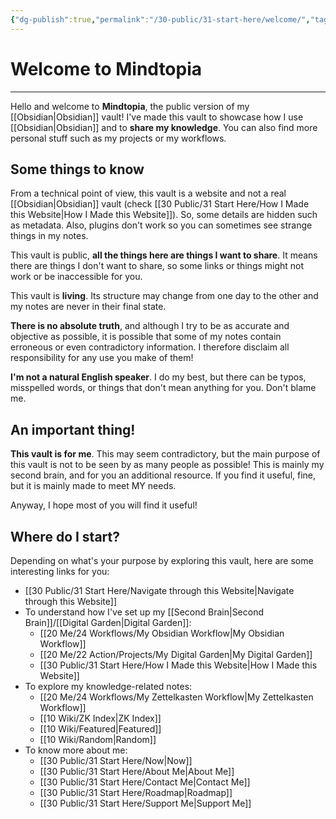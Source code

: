 ```yaml
---
{"dg-publish":true,"permalink":"/30-public/31-start-here/welcome/","tags":["gardenEntry"]}
---
```


# Welcome to Mindtopia
---
Hello and welcome to **Mindtopia**, the public version of my [[Obsidian\|Obsidian]] vault! I've made this vault to showcase how I use [[Obsidian\|Obsidian]] and to **share my knowledge**. You can also find more personal stuff such as my projects or my workflows.

## Some things to know
From a technical point of view, this vault is a website and not a real [[Obsidian\|Obsidian]] vault (check [[30 Public/31 Start Here/How I Made this Website\|How I Made this Website]]). So, some details are hidden such as metadata. Also, plugins don't work so you can sometimes see strange things in my notes.

This vault is public, **all the things here are things I want to share**. It means there are things I don't want to share, so some links or things might not work or be inaccessible for you.

This vault is **living**. Its structure may change from one day to the other and my notes are never in their final state.

**There is no absolute truth**, and although I try to be as accurate and objective as possible, it is possible that some of my notes contain erroneous or even contradictory information. I therefore disclaim all responsibility for any use you make of them!

**I'm not a natural English speaker**. I do my best, but there can be typos, misspelled words, or things that don't mean anything for you. Don't blame me.

## An important thing!
**This vault is for me**. This may seem contradictory, but the main purpose of this vault is not to be seen by as many people as possible! This is mainly my second brain, and for you an additional resource. If you find it useful, fine, but it is mainly made to meet MY needs.

Anyway, I hope most of you will find it useful!

## Where do I start?
Depending on what's your purpose by exploring this vault, here are some interesting links for you:

- [[30 Public/31 Start Here/Navigate through this Website\|Navigate through this Website]]
- To understand how I've set up my [[Second Brain\|Second Brain]]/[[Digital Garden\|Digital Garden]]:
	- [[20 Me/24 Workflows/My Obsidian Workflow\|My Obsidian Workflow]]
	- [[20 Me/22 Action/Projects/My Digital Garden\|My Digital Garden]]
	- [[30 Public/31 Start Here/How I Made this Website\|How I Made this Website]]
- To explore my knowledge-related notes:
	- [[20 Me/24 Workflows/My Zettelkasten Workflow\|My Zettelkasten Workflow]]
	- [[10 Wiki/ZK Index\|ZK Index]]
	- [[10 Wiki/Featured\|Featured]]
	- [[10 Wiki/Random\|Random]]
- To know more about me:
	- [[30 Public/31 Start Here/Now\|Now]]
	- [[30 Public/31 Start Here/About Me\|About Me]]
	- [[30 Public/31 Start Here/Contact Me\|Contact Me]]
	- [[30 Public/31 Start Here/Roadmap\|Roadmap]]
	- [[30 Public/31 Start Here/Support Me\|Support Me]]